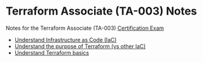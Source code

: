 # Terraform Associate (TA-003) Notes

Notes for the Terraform Associate (TA-003) [Certification Exam](https://developer.hashicorp.com/terraform/tutorials/certification-003)

- [Understand Infrastructure as Code (IaC)](notes/01-understand-infrastructure-as-code.md)
- [Understand the purpose of Terraform (vs other IaC)](notes/02-Understand-the-purpose-of-terraform.md)
- [Understand Terraform basics](notes/03-understand-terraform-basics.md)
